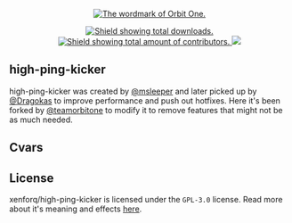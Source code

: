 <!-- HEADER -->
<p align=center>
  <a href="https://orbitone.org">
    <img src="https://raw.githubusercontent.com/teamorbitone/branding/main/Wordmarks/Color.png" alt="The wordmark of Orbit One.">
  </a>
</p>

<!-- SHIELDS -->
<p align=center>
  <a href="https://github.com/xenforq/high-ping-kicker/releases/">
    <img src="https://img.shields.io/github/downloads/xenforq/high-ping-kicker/latest/total.svg?style=for-the-badge&color=brightgreen" alt="Shield showing total downloads.">
  </a>
  <a href="https://github.com/xenforq/high-ping-kicker/graphs/contributors">
    <img src="https://img.shields.io/github/contributors/xenforq/high-ping-kicker.svg?style=for-the-badge&color=brightgreen" alt="Shield showing total amount of contributors.">
  </a>
  <img src="https://badges.pufler.dev/visits/xenforq/high-ping-kicker?style=for-the-badge">
</p>

<!-- ABOUT -->
## high-ping-kicker
high-ping-kicker was created by [@msleeper](https://forums.alliedmods.net/member.php?u=37521) and later picked up by [@Dragokas](https://forums.alliedmods.net/member.php?u=282667) to improve performance and push out hotfixes. Here it's been forked by [@teamorbitone](https://github.com/teamorbitone) to modify it to remove features that might not be as much needed.

<!-- CVARS -->
## Cvars

<!-- LICENSE -->
## License
xenforq/high-ping-kicker is licensed under the ``GPL-3.0`` license. Read more about it's meaning and effects [here](https://github.com/xenforq/high-ping-kicker/blob/main/LICENSE).
